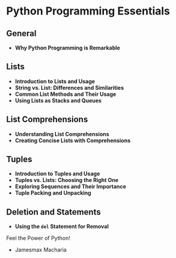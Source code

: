 # Python Programming Essentials

## General
- **Why Python Programming is Remarkable**

## Lists
- **Introduction to Lists and Usage**
- **String vs. List: Differences and Similarities**
- **Common List Methods and Their Usage**
- **Using Lists as Stacks and Queues**

## List Comprehensions
- **Understanding List Comprehensions**
- **Creating Concise Lists with Comprehensions**

## Tuples
- **Introduction to Tuples and Usage**
- **Tuples vs. Lists: Choosing the Right One**
- **Exploring Sequences and Their Importance**
- **Tuple Packing and Unpacking**

## Deletion and Statements
- **Using the `del` Statement for Removal**

Feel the Power of Python!

- Jamesmax Macharia
